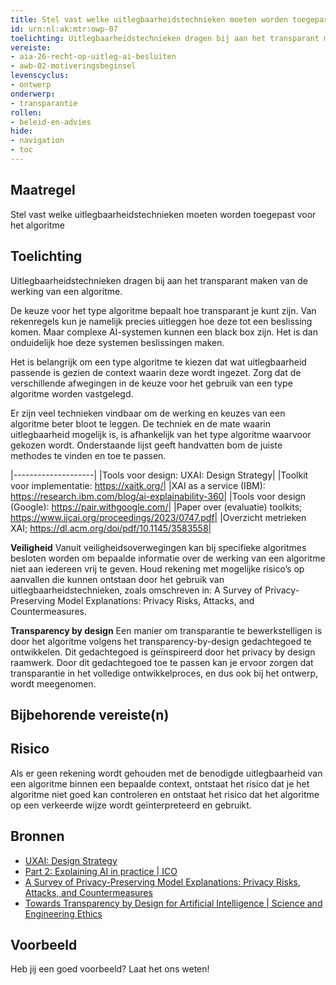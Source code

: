 ```yaml
---
title: Stel vast welke uitlegbaarheidstechnieken moeten worden toegepast. 
id: urn:nl:ak:mtr:owp-07
toelichting: Uitlegbaarheidstechnieken dragen bij aan het transparant maken van de werking van een algoritme.
vereiste:
- aia-26-recht-op-uitleg-ai-besluiten
- awb-02-motiveringsbeginsel
levenscyclus:
- ontwerp
onderwerp:
- transparantie
rollen:
- beleid-en-advies
hide:
- navigation
- toc
---
```


<!-- tags -->

## Maatregel
Stel vast welke uitlegbaarheidstechnieken moeten worden toegepast voor het algoritme

## Toelichting
Uitlegbaarheidstechnieken dragen bij aan het transparant maken van de werking van een algoritme.

De keuze voor het type algoritme bepaalt hoe transparant je kunt zijn. Van rekenregels kun je namelijk precies uitleggen hoe deze tot een beslissing komen. Maar complexe AI-systemen kunnen een black box zijn.  Het is dan onduidelijk hoe deze systemen beslissingen maken. 

Het is belangrijk om een type algoritme te kiezen dat wat uitlegbaarheid passende is gezien de context waarin deze wordt ingezet. Zorg dat de verschillende afwegingen in de keuze voor het gebruik van een type algoritme worden vastgelegd.
 
Er zijn veel technieken vindbaar om de werking en keuzes van een algoritme beter bloot te leggen. De techniek en de mate waarin uitlegbaarheid mogelijk is, is afhankelijk van het type algoritme waarvoor gekozen wordt. Onderstaande lijst geeft handvatten bom de juiste methodes te vinden en toe te passen.

|--------------------|
|Tools voor design: UXAI: Design Strategy|
|Toolkit voor implementatie: https://xaitk.org/| 
|XAI as a service (IBM): https://research.ibm.com/blog/ai-explainability-360| 
|Tools voor design (Google): https://pair.withgoogle.com/| 
|Paper over (evaluatie) toolkits; https://www.ijcai.org/proceedings/2023/0747.pdf| 
|Overzicht metrieken XAI; https://dl.acm.org/doi/pdf/10.1145/3583558| 

**Veiligheid**
Vanuit veiligheidsoverwegingen kan bij specifieke algoritmes besloten worden om bepaalde informatie over de werking van een algoritme niet aan iedereen vrij te geven.   Houd rekening met mogelijke risico’s op aanvallen die kunnen ontstaan door het gebruik van uitlegbaarheidstechnieken, zoals omschreven in: A Survey of Privacy-Preserving Model Explanations: Privacy Risks, Attacks, and Countermeasures. 

**Transparency by design** 
Een manier om transparantie te bewerkstelligen is door het algoritme volgens het transparency-by-design gedachtegoed te ontwikkelen. Dit gedachtegoed is geïnspireerd door het privacy by design raamwerk. Door dit gedachtegoed toe te passen kan je ervoor zorgen dat transparantie in het volledige ontwikkelproces, en dus ook bij het ontwerp, wordt meegenomen. 

## Bijbehorende vereiste(n)

<!-- list_vereisten_on_maatregelen_page -->

## Risico
Als er geen rekening wordt gehouden met de benodigde uitlegbaarheid van een algoritme binnen een bepaalde context, ontstaat het risico dat je het algoritme niet goed kan controleren en ontstaat het risico dat het algoritme op een verkeerde wijze wordt geïnterpreteerd en gebruikt. 

## Bronnen

- [UXAI: Design Strategy](https://www.uxai.design/design-strategy) 
- [Part 2: Explaining AI in practice | ICO](https://ico.org.uk/for-organisations/uk-gdpr-guidance-and-resources/artificial-intelligence/explaining-decisions-made-with-artificial-intelligence/part-2-explaining-ai-in-practice/)
- [A Survey of Privacy-Preserving Model Explanations: Privacy Risks, Attacks, and Countermeasures](https://arxiv.org/pdf/2404.00673)
- [Towards Transparency by Design for Artificial Intelligence | Science and Engineering Ethics](https://link.springer.com/article/10.1007/s11948-020-00276-4)

## Voorbeeld

Heb jij een goed voorbeeld? Laat het ons weten!

